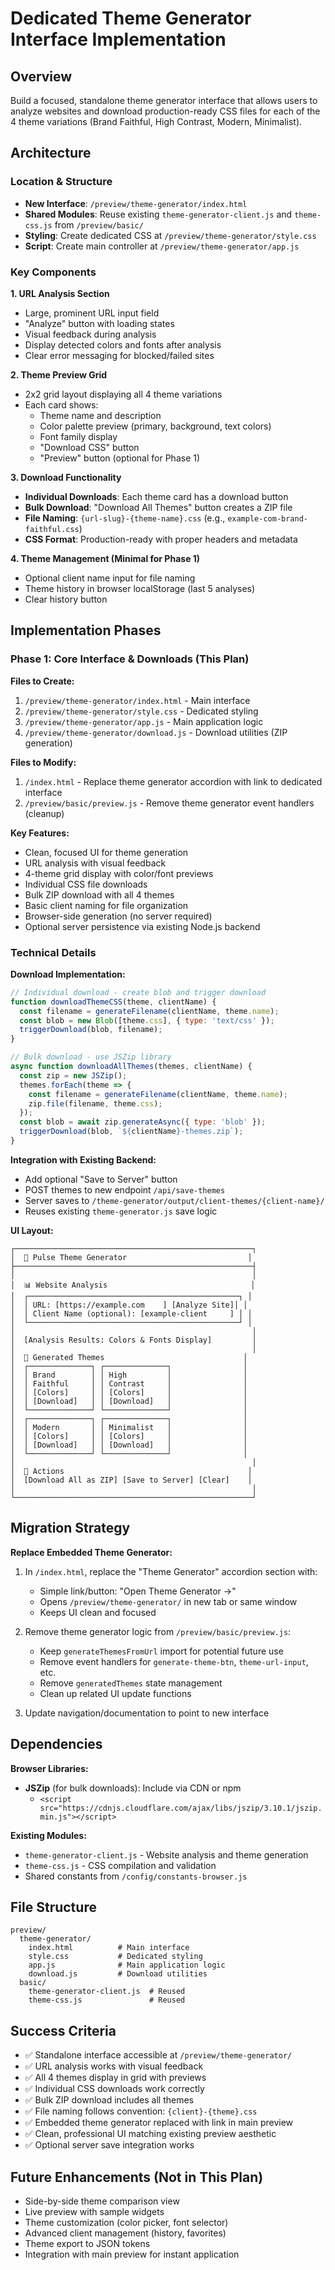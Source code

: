 # Dedicated Theme Generator Interface Implementation

## Overview

Build a focused, standalone theme generator interface that allows users to analyze websites and download production-ready CSS files for each of the 4 theme variations (Brand Faithful, High Contrast, Modern, Minimalist).

## Architecture

### Location & Structure

- **New Interface**: `/preview/theme-generator/index.html`
- **Shared Modules**: Reuse existing `theme-generator-client.js` and `theme-css.js` from `/preview/basic/`
- **Styling**: Create dedicated CSS at `/preview/theme-generator/style.css`
- **Script**: Create main controller at `/preview/theme-generator/app.js`

### Key Components

**1. URL Analysis Section**

- Large, prominent URL input field
- "Analyze" button with loading states
- Visual feedback during analysis
- Display detected colors and fonts after analysis
- Clear error messaging for blocked/failed sites

**2. Theme Preview Grid**

- 2x2 grid layout displaying all 4 theme variations
- Each card shows:
  - Theme name and description
  - Color palette preview (primary, background, text colors)
  - Font family display
  - "Download CSS" button
  - "Preview" button (optional for Phase 1)

**3. Download Functionality**

- **Individual Downloads**: Each theme card has a download button
- **Bulk Download**: "Download All Themes" button creates a ZIP file
- **File Naming**: `{url-slug}-{theme-name}.css` (e.g., `example-com-brand-faithful.css`)
- **CSS Format**: Production-ready with proper headers and metadata

**4. Theme Management (Minimal for Phase 1)**

- Optional client name input for file naming
- Theme history in browser localStorage (last 5 analyses)
- Clear history button

## Implementation Phases

### Phase 1: Core Interface & Downloads (This Plan)

**Files to Create:**

1. `/preview/theme-generator/index.html` - Main interface
2. `/preview/theme-generator/style.css` - Dedicated styling
3. `/preview/theme-generator/app.js` - Main application logic
4. `/preview/theme-generator/download.js` - Download utilities (ZIP generation)

**Files to Modify:**

1. `/index.html` - Replace theme generator accordion with link to dedicated interface
2. `/preview/basic/preview.js` - Remove theme generator event handlers (cleanup)

**Key Features:**

- Clean, focused UI for theme generation
- URL analysis with visual feedback
- 4-theme grid display with color/font previews
- Individual CSS file downloads
- Bulk ZIP download with all 4 themes
- Basic client naming for file organization
- Browser-side generation (no server required)
- Optional server persistence via existing Node.js backend

### Technical Details

**Download Implementation:**

```javascript
// Individual download - create blob and trigger download
function downloadThemeCSS(theme, clientName) {
  const filename = generateFilename(clientName, theme.name);
  const blob = new Blob([theme.css], { type: 'text/css' });
  triggerDownload(blob, filename);
}

// Bulk download - use JSZip library
async function downloadAllThemes(themes, clientName) {
  const zip = new JSZip();
  themes.forEach(theme => {
    const filename = generateFilename(clientName, theme.name);
    zip.file(filename, theme.css);
  });
  const blob = await zip.generateAsync({ type: 'blob' });
  triggerDownload(blob, `${clientName}-themes.zip`);
}
```

**Integration with Existing Backend:**

- Add optional "Save to Server" button
- POST themes to new endpoint `/api/save-themes`
- Server saves to `/theme-generator/output/client-themes/{client-name}/`
- Reuses existing `theme-generator.js` save logic

**UI Layout:**

```
┌─────────────────────────────────────────────────────┐
│  🎨 Pulse Theme Generator                           │
├─────────────────────────────────────────────────────┤
│                                                     │
│  📊 Website Analysis                                │
│  ┌───────────────────────────────────────────────┐ │
│  │ URL: [https://example.com    ] [Analyze Site]│ │
│  │ Client Name (optional): [example-client     ] │ │
│  └───────────────────────────────────────────────┘ │
│                                                     │
│  [Analysis Results: Colors & Fonts Display]         │
│                                                     │
│  🎨 Generated Themes                               │
│  ┌──────────────┐ ┌──────────────┐                │
│  │ Brand        │ │ High         │                │
│  │ Faithful     │ │ Contrast     │                │
│  │ [Colors]     │ │ [Colors]     │                │
│  │ [Download]   │ │ [Download]   │                │
│  └──────────────┘ └──────────────┘                │
│  ┌──────────────┐ ┌──────────────┐                │
│  │ Modern       │ │ Minimalist   │                │
│  │ [Colors]     │ │ [Colors]     │                │
│  │ [Download]   │ │ [Download]   │                │
│  └──────────────┘ └──────────────┘                │
│                                                     │
│  📁 Actions                                         │
│  [Download All as ZIP] [Save to Server] [Clear]    │
│                                                     │
└─────────────────────────────────────────────────────┘
```

## Migration Strategy

**Replace Embedded Theme Generator:**

1. In `/index.html`, replace the "Theme Generator" accordion section with:

   - Simple link/button: "Open Theme Generator →"
   - Opens `/preview/theme-generator/` in new tab or same window
   - Keeps UI clean and focused

2. Remove theme generator logic from `/preview/basic/preview.js`:

   - Keep `generateThemesFromUrl` import for potential future use
   - Remove event handlers for `generate-theme-btn`, `theme-url-input`, etc.
   - Remove `generatedThemes` state management
   - Clean up related UI update functions

3. Update navigation/documentation to point to new interface

## Dependencies

**Browser Libraries:**

- **JSZip** (for bulk downloads): Include via CDN or npm
  - `<script src="https://cdnjs.cloudflare.com/ajax/libs/jszip/3.10.1/jszip.min.js"></script>`

**Existing Modules:**

- `theme-generator-client.js` - Website analysis and theme generation
- `theme-css.js` - CSS compilation and validation
- Shared constants from `/config/constants-browser.js`

## File Structure

```
preview/
  theme-generator/
    index.html          # Main interface
    style.css           # Dedicated styling
    app.js              # Main application logic
    download.js         # Download utilities
  basic/
    theme-generator-client.js  # Reused
    theme-css.js               # Reused
```

## Success Criteria

- ✅ Standalone interface accessible at `/preview/theme-generator/`
- ✅ URL analysis works with visual feedback
- ✅ All 4 themes display in grid with previews
- ✅ Individual CSS downloads work correctly
- ✅ Bulk ZIP download includes all themes
- ✅ File naming follows convention: `{client}-{theme}.css`
- ✅ Embedded theme generator replaced with link in main preview
- ✅ Clean, professional UI matching existing preview aesthetic
- ✅ Optional server save integration works

## Future Enhancements (Not in This Plan)

- Side-by-side theme comparison view
- Live preview with sample widgets
- Theme customization (color picker, font selector)
- Advanced client management (history, favorites)
- Theme export to JSON tokens
- Integration with main preview for instant application